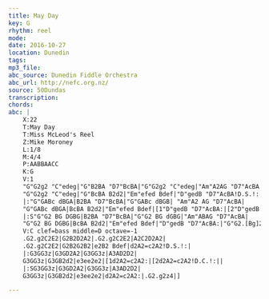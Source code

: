 ```yaml
---
title: May Day
key: G
rhythm: reel 
mode:
date: 2016-10-27
location: Dunedin
tags:
mp3_file:
abc_source: Dunedin Fiddle Orchestra
abc_url: http://nefc.org.nz/
source: 50Dundas
transcription:
chords: 
abc: |
    X:22
    T:May Day
    T:Miss McLeod's Reel
    Z:Mike Moroney
    L:1/8
    M:4/4
    P:AABBAACC
    K:G
    V:1
    "G"G2g2 "C"edeg|"G"B2BA "D7"BcBA|"G"G2g2 "C"edeg|"Am"A2AG "D7"AcBA|
    "G"G2g2 "C"edeg|"G"BcBA B2d2|"Em"efed Bdef|"D"gedB "D7"AcBA!D.S.!:|
    |:"G"GABc dBGA|B2BA "D7"BcBA|"G"GABc dBGB| "Am"A2 AG "D7"AcBA|
    "G"GABc dBGA|BcBA B2d2|"Em"efed Bdef|[1"D"gedB "D7"AcBA:|[2"D"gedB "D7"AcBA!D.C.!:||
    |:S"G"G2 BG DGBG|B2BA "D7"BcBA|"G"G2 BG dGBG|"Am"ABAG "D7"AcBA|
    "G"G2 BG DGBG|BcBA B2d2|"Em"efed Bdef|"D"gedB "D7"AcBA:|"G"G2.[Bg]2"^Fine"z4|]
    V:C clef=bass middle=D octave=-1
    .G2.g2C2E2|G2B2D2A2|.G2.g2C2E2|A2C2D2A2|
    .G2.g2C2E2|G2B2G2B2|e2B2 Bdef|d2A2=c2A2!D.S.!:|
    |:G3GG3z|G3GD2A2|G3GG3z|A3AD2D2|
    G3GG3z|G3GB2d2|e3ee2e2|[1d2A2=c2A2:|[2d2A2=c2A2!D.C.!:||
    |:SG3GG3z|G3GD2A2|G3GG3z|A3AD2D2|
    G3GG3z|G3GB2d2|e3ee2e2|d2A2=c2A2:|.G2.g2z4|]

---
```



